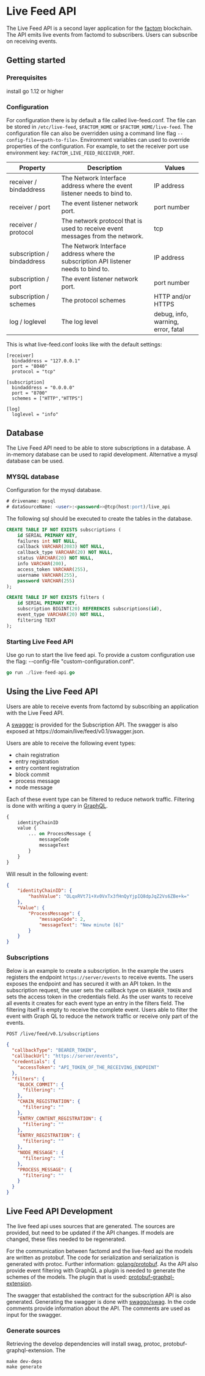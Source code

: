 # Live Feed API
The Live Feed API is a second layer application for the [factom](https://github.com/FactomProject/factomd) blockchain. The API emits live events from factomd to subscribers. Users can subscribe on receiving events.     


## Getting started

### Prerequisites
install go 1.12 or higher


### Configuration
For configuration there is by default a file called live-feed.conf.
The file can be stored in `/etc/live-feed`, `$FACTOM_HOME` or `$FACTOM_HOME/live-feed`. 
The configuration file can also be overridden using a command line flag `--config-file=<path-to-file>`. 
Environment variables can used to override properties of the configuration. For example, to set the receiver port use environment key: `FACTOM_LIVE_FEED_RECEIVER_PORT`.

| Property                   | Description                                                                         | Values      |
| -------------------------- | ----------------------------------------------------------------------------------- | ----------- |
| receiver / bindaddress     | The Network Interface address where the event listener needs to bind to.            | IP address
| receiver / port            | The event listener network port.                                                    | port number
| receiver / protocol        | The network protocol that is used to receive event messages from the network.       | tcp 
| subscription / bindaddress | The Network Interface address where the subscription API listener needs to bind to. | IP address
| subscription / port        | The event listener network port.                                                    | port number
| subscription / schemes     | The protocol schemes                                                                | HTTP and/or HTTPS
| log / loglevel             | The log level                                                                       | debug, info, warning, error, fatal


This is what live-feed.conf looks like with the default settings:

```
[receiver]
  bindaddress = "127.0.0.1"
  port = "8040"
  protocol = "tcp"

[subscription]
  bindaddress = "0.0.0.0"
  port = "8700"
  schemes = ["HTTP","HTTPS"]
  
[log]
  loglevel = "info"
```


## Database
The Live Feed API need to be able to store subscriptions in a database. A in-memory database can be used to rapid development. Alternative a mysql database can be used.  

### MYSQL database
Configuration for the mysql database.
```sql
# drivename: mysql
# dataSourceName: <user>:<password>>@tcp(host:port)/live_api
```

The following sql should be executed to create the tables in the database.
```sql
CREATE TABLE IF NOT EXISTS subscriptions (
	id SERIAL PRIMARY KEY,
	failures int NOT NULL,
	callback VARCHAR(2083) NOT NULL,
	callback_type VARCHAR(20) NOT NULL,
	status VARCHAR(20) NOT NULL,
	info VARCHAR(200),
	access_token VARCHAR(255),
	username VARCHAR(255),
	password VARCHAR(255)
);

CREATE TABLE IF NOT EXISTS filters (
	id SERIAL PRIMARY KEY,
	subscription BIGINT(20) REFERENCES subscriptions(id),
	event_type VARCHAR(20) NOT NULL,
	filtering TEXT
);
``` 

### Starting Live Feed API
Use go run to start the live feed api. To provide a custom configuration use the flag: --config-file "custom-configuration.conf".  
```go
go run ./live-feed-api.go
```

## Using the Live Feed API
Users are able to receive events from factomd by subscribing an application with the Live Feed API. 

A [swagger](EventRouter/docs/swagger.yaml) is provided for the Subscription API. The swagger is also exposed at https://domain/live/feed/v0.1/swagger.json.

Users are able to receive the following event types:
* chain registration
* entry registration
* entry content registration
* block commit
* process message
* node message

Each of these event type can be filtered to reduce network traffic. Filtering is done with writing a query in [GraphQL](https://graphql.org/learn/).
```graphql
{ 
    identityChainID
	value { 
		... on ProcessMessage { 
			messageCode
            messageText 
		}
	} 
}
```

Will result in the following event: 
```json
{
	"identityChainID": {
		"hashValue": "OLqxRVt71+Xv0VxTx3fHnQyYjpIQ8dpJqZ2Vs6ZBe+k="
	},
	"Value": {
		"ProcessMessage": {
			"messageCode": 2,
			"messageText": "New minute [6]"
		}
	}
}
``` 

### Subscriptions
Below is an example to create a subscription. In the example the users registers the endpoint `https://server/events` to receive events. The users exposes the endpoint and has secured it with an API token. In the subscription request, the user sets the callback type on `BEARER_TOKEN` and sets the access token in the credentials field. As the user wants to receive all events it creates for each event type an entry in the filters field. The filtering itself is empty to receive the complete event. Users able to filter the event with Graph QL to reduce the network traffic or receive only part of the events.   
```
POST /live/feed/v0.1/subscriptions
```
```json
{
  "callbackType": "BEARER_TOKEN", 
  "callbackUrl": "https://server/events", 
  "credentials": {
    "accessToken": "API_TOKEN_OF_THE_RECEIVING_ENDPOINT"
  }, 
  "filters": {
    "BLOCK_COMMIT": {
      "filtering": ""
    }, 
    "CHAIN_REGISTRATION": {
      "filtering": ""
    }, 
    "ENTRY_CONTENT_REGISTRATION": {
      "filtering": ""
    }, 
    "ENTRY_REGISTRATION": {
      "filtering": ""
    }, 
    "NODE_MESSAGE": {
      "filtering": ""
    }, 
    "PROCESS_MESSAGE": {
      "filtering": ""
    }
  }
}

```

## Live Feed API Development
The live feed api uses sources that are generated. The sources are provided, but need to be updated if the API changes. If models are changed, these files needed to be regenerated. 

For the communication between factomd and the live-feed api the models are written as protobuf. The code for serialization and serialization is generated with protoc. Further information: [golang/protobuf](https://github.com/golang/protobuf). 
As the API also provide event filtering with GraphQL a plugin is needed to generate the schemes of the models. The plugin that is used: [protobuf-graphql-extension](https://github.com/bi-foundation/protobuf-graphql-extension).

The swagger that established the contract for the subscription API is also generated. Generating the swagger is done with [swaggo/swag](https://github.com/swaggo/swag). In the code comments provide information about the API. The comments are used as input for the swagger.
     
 ### Generate sources
Retrieving the develop dependencies will install swag, protoc, protobuf-graphql-extension. The 
```
make dev-deps
make generate
```

